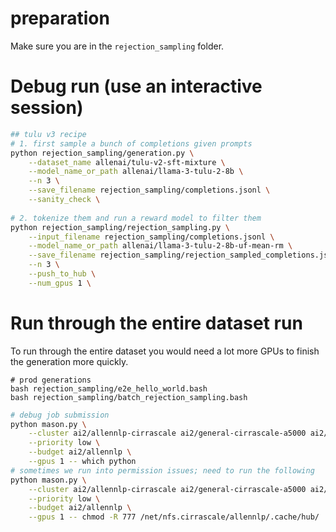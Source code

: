 
# preparation 

Make sure you are in the `rejection_sampling` folder.


# Debug run (use an interactive session)

```bash
## tulu v3 recipe
# 1. first sample a bunch of completions given prompts
python rejection_sampling/generation.py \
    --dataset_name allenai/tulu-v2-sft-mixture \
    --model_name_or_path allenai/llama-3-tulu-2-8b \
    --n 3 \
    --save_filename rejection_sampling/completions.jsonl \
    --sanity_check \
    
# 2. tokenize them and run a reward model to filter them
python rejection_sampling/rejection_sampling.py \
    --input_filename rejection_sampling/completions.jsonl \
    --model_name_or_path allenai/llama-3-tulu-2-8b-uf-mean-rm \
    --save_filename rejection_sampling/rejection_sampled_completions.jsonl \
    --n 3 \
    --push_to_hub \
    --num_gpus 1 \
```



# Run through the entire dataset run

To run through the entire dataset you would need a lot more GPUs to finish the generation more quickly. 


```
# prod generations
bash rejection_sampling/e2e_hello_world.bash
bash rejection_sampling/batch_rejection_sampling.bash
```



```bash
# debug job submission
python mason.py \
    --cluster ai2/allennlp-cirrascale ai2/general-cirrascale-a5000 ai2/general-cirrascale-a5000 ai2/general-cirrascale-a100-80g-ib \
    --priority low \
    --budget ai2/allennlp \
    --gpus 1 -- which python
# sometimes we run into permission issues; need to run the following
python mason.py \
    --cluster ai2/allennlp-cirrascale ai2/general-cirrascale-a5000 ai2/general-cirrascale-a5000 ai2/general-cirrascale-a100-80g-ib \
    --priority low \
    --budget ai2/allennlp \
    --gpus 1 -- chmod -R 777 /net/nfs.cirrascale/allennlp/.cache/hub/
```